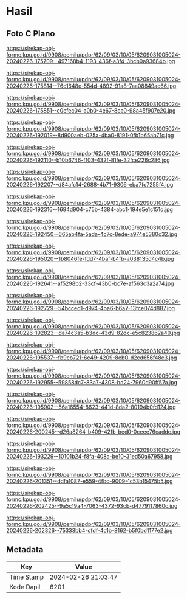 # Hasil

## Foto C Plano

https://sirekap-obj-formc.kpu.go.id/9908/pemilu/pdpr/62/09/03/10/05/6209031005024-20240226-175709--497168b4-1193-436f-a3f4-3bcb0a93684b.jpg

https://sirekap-obj-formc.kpu.go.id/9908/pemilu/pdpr/62/09/03/10/05/6209031005024-20240226-175814--76c1648e-554d-4892-91a8-7aa08849ac66.jpg

https://sirekap-obj-formc.kpu.go.id/9908/pemilu/pdpr/62/09/03/10/05/6209031005024-20240226-175851--c0efec04-a0b0-4e67-8ca0-98a45f907e20.jpg

https://sirekap-obj-formc.kpu.go.id/9908/pemilu/pdpr/62/09/03/10/05/6209031005024-20240226-192019--8d900aeb-025a-4ba0-8191-0fb1b65ab71c.jpg

https://sirekap-obj-formc.kpu.go.id/9908/pemilu/pdpr/62/09/03/10/05/6209031005024-20240226-192110--b10b6746-f103-432f-81fe-32fce226c286.jpg

https://sirekap-obj-formc.kpu.go.id/9908/pemilu/pdpr/62/09/03/10/05/6209031005024-20240226-192207--d84afc14-2688-4b71-9306-eba7fc7255f4.jpg

https://sirekap-obj-formc.kpu.go.id/9908/pemilu/pdpr/62/09/03/10/05/6209031005024-20240226-192316--1694d904-c75b-4384-abc1-194e5e1c151d.jpg

https://sirekap-obj-formc.kpu.go.id/9908/pemilu/pdpr/62/09/03/10/05/6209031005024-20240226-192450--665ab4fa-5ada-4c7c-8ede-a974e5380c32.jpg

https://sirekap-obj-formc.kpu.go.id/9908/pemilu/pdpr/62/09/03/10/05/6209031005024-20240226-195020--1b8046fe-fdd7-4baf-b4fb-a038135d4c4b.jpg

https://sirekap-obj-formc.kpu.go.id/9908/pemilu/pdpr/62/09/03/10/05/6209031005024-20240226-192641--af5298b2-33cf-43b0-bc7e-af563c3a2a74.jpg

https://sirekap-obj-formc.kpu.go.id/9908/pemilu/pdpr/62/09/03/10/05/6209031005024-20240226-192729--54bcced1-d974-4ba6-b6a7-13fce074d887.jpg

https://sirekap-obj-formc.kpu.go.id/9908/pemilu/pdpr/62/09/03/10/05/6209031005024-20240226-192823--da74c3a5-b3dc-43d9-82dc-e5c823862a40.jpg

https://sirekap-obj-formc.kpu.go.id/9908/pemilu/pdpr/62/09/03/10/05/6209031005024-20240226-195537--fb9eb721-6c49-4209-8eb0-d2cd656f48c3.jpg

https://sirekap-obj-formc.kpu.go.id/9908/pemilu/pdpr/62/09/03/10/05/6209031005024-20240226-192955--59858dc7-83a7-4308-bd24-7960d90ff57a.jpg

https://sirekap-obj-formc.kpu.go.id/9908/pemilu/pdpr/62/09/03/10/05/6209031005024-20240226-195902--56a16554-8623-441d-8da2-80194b0fd124.jpg

https://sirekap-obj-formc.kpu.go.id/9908/pemilu/pdpr/62/09/03/10/05/6209031005024-20240226-200245--d26a8264-b409-42fb-bed0-0ceee76caddc.jpg

https://sirekap-obj-formc.kpu.go.id/9908/pemilu/pdpr/62/09/03/10/05/6209031005024-20240226-193229--10101b24-f8fa-408a-be10-31ed50a67958.jpg

https://sirekap-obj-formc.kpu.go.id/9908/pemilu/pdpr/62/09/03/10/05/6209031005024-20240226-201351--ddfa1087-e559-4fbc-9009-1c53b15475b5.jpg

https://sirekap-obj-formc.kpu.go.id/9908/pemilu/pdpr/62/09/03/10/05/6209031005024-20240226-202425--9a5c19a4-7063-4372-93cb-d4779117860c.jpg

https://sirekap-obj-formc.kpu.go.id/9908/pemilu/pdpr/62/09/03/10/05/6209031005024-20240226-202326--75333bb4-cfdf-4c1b-8162-b5f0bd1177e2.jpg


## Metadata

| Key        | Value               |
| ---------- | ------------------- |
| Time Stamp | 2024-02-26 21:03:47 |
| Kode Dapil | 6201                |



